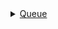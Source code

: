 <details>
<summary><a href="https://github.com/vipul79321/CP_Codes/tree/main/queue">Queue</a></summary>
 
+ <a href="https://github.com/vipul79321/CP_Codes/blob/main/queue/standard-question.md">Problems on Queue</a>
  + <a href="https://github.com/vipul79321/CP_Codes/blob/main/queue/standard-question.md#how-to-efficiently-implement-k-queues-in-a-single-array">How to efficiently implement K-Queues in a single array</a>
  + <a href="https://github.com/vipul79321/CP_Codes/blob/main/queue/standard-question.md#lru-cache">LRU Cache</a>
  + <a href="https://github.com/vipul79321/CP_Codes/blob/main/queue/standard-question.md#find-maximum-of-all-subarrays-of-size-k-in-on-time--sliding-window-maximum">Find maximum of all subarrays of size k in O(n) time | Sliding Window Maximum</a>
  + <a href="https://github.com/vipul79321/CP_Codes/blob/main/queue/standard-question.md#implement-min-queue-which-support-push-pop-getmin-in-almost-o1">Implement Min-Queue, which support push, pop, getMin in almost O(1)</a>
  
</details>
